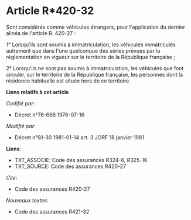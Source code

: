 # Article R*420-32

Sont considérés comme véhicules étrangers, pour l'application du dernier alinéa de l'article R. 420-27 :

1° Lorsqu'ils sont soumis à immatriculation, les véhicules immatriculés autrement que dans l'une quelconque des séries
prévues par la réglementation en vigueur sur le territoire de la République française ;

2° Lorsqu'ils ne sont pas soumis à immatriculation, les véhicules que font circuler, sur le territoire de la République
française, les personnes dont la résidence habituelle est située hors de ce territoire.

**Liens relatifs à cet article**

_Codifié par_:

  - Décret n°76-666 1976-07-16

_Modifié par_:

  - Décret n°81-30 1981-01-14 art. 3 JORF 18 janvier 1981

**Liens**:

  - TXT_ASSOCIE: Code des assurances R324-6, R325-16
  - TXT_SOURCE: Code des assurances R420-27

_Cite_:

  - Code des assurances R420-27

_Nouveaux textes_:

  - Code des assurances R421-32
